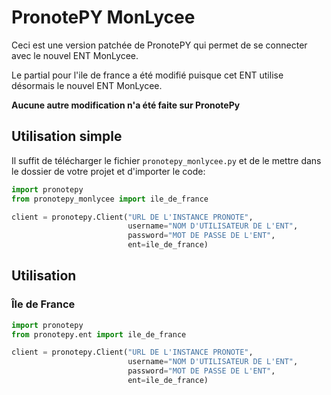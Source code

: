 # PronotePY MonLycee

Ceci est une version patchée de PronotePY qui permet de se connecter avec le nouvel ENT MonLycee.

Le partial pour l'ile de france a été modifié puisque cet ENT utilise désormais le nouvel ENT MonLycee.

**Aucune autre modification n'a été faite sur PronotePy**

## Utilisation simple

Il suffit de télécharger le fichier `pronotepy_monlycee.py` et de le mettre dans le dossier de votre projet et d'importer le code:

```python
import pronotepy
from pronotepy_monlycee import ile_de_france

client = pronotepy.Client("URL DE L'INSTANCE PRONOTE",
                          username="NOM D'UTILISATEUR DE L'ENT",
                          password="MOT DE PASSE DE L'ENT",
                          ent=ile_de_france)
```


## Utilisation

### Île de France

```python
import pronotepy
from pronotepy.ent import ile_de_france

client = pronotepy.Client("URL DE L'INSTANCE PRONOTE",
                          username="NOM D'UTILISATEUR DE L'ENT",
                          password="MOT DE PASSE DE L'ENT",
                          ent=ile_de_france)
```
